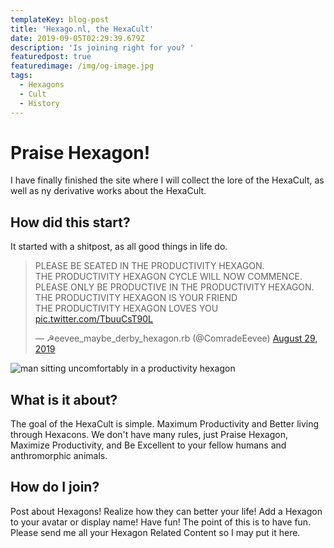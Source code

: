 ```yaml
---
templateKey: blog-post
title: 'Hexago.nl, the HexaCult'
date: 2019-09-05T02:29:39.679Z
description: 'Is joining right for you? '
featuredpost: true
featuredimage: /img/og-image.jpg
tags:
  - Hexagons
  - Cult
  - History
---
```

# Praise Hexagon!

I have finally finished the site where I will collect the lore of the HexaCult, as well as ny derivative works about the HexaCult.

## How did this start?

It started with a shitpost, as all good things in life do.

<blockquote class="twitter-tweet" data-partner="tweetdeck"><p lang="en" dir="ltr">PLEASE BE SEATED IN THE PRODUCTIVITY HEXAGON.<br>THE PRODUCTIVITY HEXAGON CYCLE WILL NOW COMMENCE.<br>PLEASE ONLY BE PRODUCTIVE IN THE PRODUCTIVITY HEXAGON.<br>THE PRODUCTIVITY HEXAGON IS YOUR FRIEND<br>THE PRODUCTIVITY HEXAGON LOVES YOU <a href="https://t.co/TbuuCsT90L">pic.twitter.com/TbuuCsT90L</a></p>&mdash; ☭eevee_maybe_derby_hexagon.rb (@ComradeEevee) <a href="https://twitter.com/ComradeEevee/status/1167053541292331008?ref_src=twsrc%5Etfw">August 29, 2019</a></blockquote>
<script async src="https://platform.twitter.com/widgets.js" charset="utf-8"></script>

![man sitting uncomfortably in a productivity hexagon](/img/productivity_hexagon.png "The Productivity Hexagon")

## What is it about?

The goal of the HexaCult is simple. Maximum Productivity and Better living through Hexacons. We don't have many rules, just Praise Hexagon, Maximize Productivity, and Be Excellent to your fellow humans and anthromorphic animals. 

## How do I join?

Post about Hexagons! Realize how they can better your life! Add a Hexagon to your avatar or display name! Have fun! The point of this is to have fun. Please send me all your Hexagon Related Content so I may put it here.
